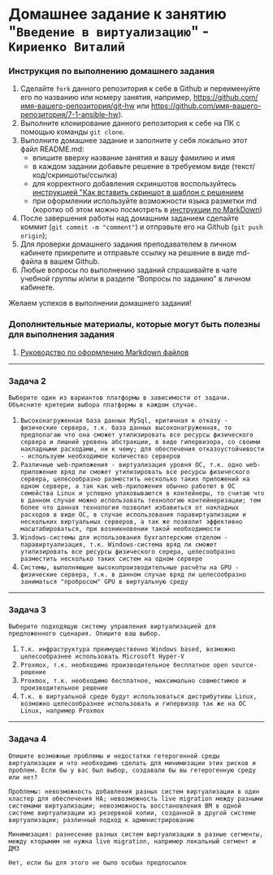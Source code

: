 # Домашнее задание к занятию "`Введение в виртуализацию`" - `Кириенко Виталий`


### Инструкция по выполнению домашнего задания

   1. Сделайте `fork` данного репозитория к себе в Github и переименуйте его по названию или номеру занятия, например, https://github.com/имя-вашего-репозитория/git-hw или  https://github.com/имя-вашего-репозитория/7-1-ansible-hw).
   2. Выполните клонирование данного репозитория к себе на ПК с помощью команды `git clone`.
   3. Выполните домашнее задание и заполните у себя локально этот файл README.md:
      - впишите вверху название занятия и вашу фамилию и имя
      - в каждом задании добавьте решение в требуемом виде (текст/код/скриншоты/ссылка)
      - для корректного добавления скриншотов воспользуйтесь [инструкцией "Как вставить скриншот в шаблон с решением](https://github.com/netology-code/sys-pattern-homework/blob/main/screen-instruction.md)
      - при оформлении используйте возможности языка разметки md (коротко об этом можно посмотреть в [инструкции  по MarkDown](https://github.com/netology-code/sys-pattern-homework/blob/main/md-instruction.md))
   4. После завершения работы над домашним заданием сделайте коммит (`git commit -m "comment"`) и отправьте его на Github (`git push origin`);
   5. Для проверки домашнего задания преподавателем в личном кабинете прикрепите и отправьте ссылку на решение в виде md-файла в вашем Github.
   6. Любые вопросы по выполнению заданий спрашивайте в чате учебной группы и/или в разделе “Вопросы по заданию” в личном кабинете.
   
Желаем успехов в выполнении домашнего задания!
   
### Дополнительные материалы, которые могут быть полезны для выполнения задания

1. [Руководство по оформлению Markdown файлов](https://gist.github.com/Jekins/2bf2d0638163f1294637#Code)

---

### Задача 2

`Выберите один из вариантов платформы в зависимости от задачи. Объясните критерии выбора платформы в каждом случае.`

1. `Высоконагруженная база данных MySql, критичная к отказу - физические сервера, т.к. база данных высоконагруженная, то предполагаю что она сможет утилизировать все ресурсы физического сервера и лишний уровень абстракции, в виде гипервизора, со своими накладными расходами, ни к чему; для обеспечения отказоустойчивости - используем необходимое количество серверов`
2. `Различные web-приложения - виртуализация уровня ОС, т.к. одно web-приложение вряд ли сможет утилизировать все ресурсы физического сервера, целесообразно разместить несколько таких приложений на одном сервере, а так как web-приложения обычно работют в ОС семейства Linux и успешно упаковываются в контейнеры, то считаю что в данном случае можно использовать технологию контейнеризации; тем более что данная технология позволит избавиться от накладных расходов в виде ОС, в случае использования паравиртуализации и нескольких виртуальных серверов, а так же позволит эффективно масштабироваться, при возникновении такой необходимости`
3. `Windows-системы для использования бухгалтерским отделом - паравиртуализация, т.к. Windows-система вряд ли сможет утилизировать все ресурсы физического серера, целесообразно разместить несколько таких систем на одном сервере`
4. `Системы, выполняющие высокопроизводительные расчёты на GPU - физические сервера, т.к. в данном случае вряд ли целесообразно заниматься "пробросом" GPU в виртуальную среду`

---

### Задача 3

`Выберите подходящую систему управления виртуализацией для предложенного сценария. Опишите ваш выбор.`

1. `Т.к. инфраструктура преимущественно Windows based, возможно целесообразнее использовать Microsoft Hyper-V`
2. `Proxmox, т.к. необходимо производительное бесплатное open source-решение`
3. `Proxmox, т.к. необходимо бесплатное, максимально совместимое и производительное решение`
4. `Т.к. в виртуальной среде будут использоваться дистрибутивы Linux, возможно целесообразнее использовать и гипервизор так же на ОС Linux, например Proxmox`


---

### Задача 4

`Опишите возможные проблемы и недостатки гетерогенной среды виртуализации и что необходимо сделать для минимизации этих рисков и проблем. Если бы у вас был выбор, создавали бы вы гетерогенную среду или нет?`

`Проблемы: невозможность добавления разных систем виртуализации в один кластер для обеспечения HA; невозможность live migration между разными системами виртуализации; невозможность восстановления ВМ в одной системе виртуализации из резервной копии, созданной в другой системе виртуализации; различный подход к администрированию`

`Минимизация: разнесение разных систем виртуализации в разные сегменты, между кторымим не нужна live migration, например локальный сегмент и ДМЗ`

`Нет, если бы для этого не было особых предпосылок`
